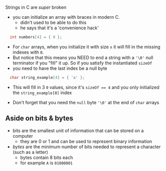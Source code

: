 Strings in C are *super* broken

  - you can initialize an array with braces in modern C.
    - didn't used to be able to do this
    - he says that it's a 'convenience hack'

```C
  int numbers[4] = { 0 };
```
  
  - For `char` arrays, when you initialize it with size `x` it will fill in the
    missing indexes with `0`.
  - But notice that this means you NEED to end a string with a `'\0'` null
    terminator if you "fill" it up. So if you satisfy the instantiated `sizeOf`
- you need to have the last index be a null byte

```C
  char string_example[4] = { 'a' };
```

  - This will fill in 3 `0` values, since it's `sizeOf == 4` and you only
    initialized the `string_example[0]` index

  - Don't forget that you need the `null` byte `'\0'` at the end of `char`
    arrays

## Aside on bits & bytes
  - bits are the smallest unit of information that can be stored on a computer
    - they are 0 or 1 and can be used to represent binary information
  - *bytes* are the minimum number of bits needed to represent a character (such
    as a letter)
    - bytes contain 8 bits each
    - for example `A` is `01000001`
